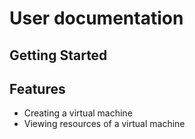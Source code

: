 # User documentation

## Getting Started

## Features

- Creating a virtual machine
- Viewing resources of a virtual machine
